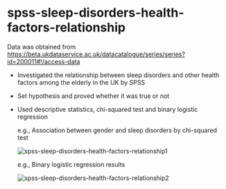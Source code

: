 # spss-sleep-disorders-health-factors-relationship
Data was obtained from https://beta.ukdataservice.ac.uk/datacatalogue/series/series?id=200011#!/access-data 
- Investigated the relationship between sleep disorders and other health factors among the elderly in the UK by SPSS
- Set hypothesis and proved whether it was true or not
- Used descriptive statistics, chi-squared test and binary logistic regression
  
  e.g., Association between gender and sleep disorders by chi-squared test

  ![spss-sleep-disorders-health-factors-relationship1](https://github.com/youngmin-jin/spss-sleep-disorders-health-factors-relationship/assets/135728064/cba64d30-66c5-4b02-83fd-552d94b158f5)    

  e.g., Binary logistic regression results
  
  ![spss-sleep-disorders-health-factors-relationship2](https://github.com/youngmin-jin/spss-sleep-disorders-health-factors-relationship/assets/135728064/f899a446-17e5-462f-b668-30648375b869)
